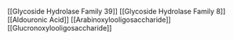 [[Glycoside Hydrolase Family 39]]
[[Glycoside Hydrolase Family 8]]
[[Aldouronic Acid]]
[[Arabinoxylooligosaccharide]]
[[Glucronoxylooligosaccharide]]

